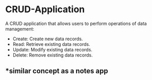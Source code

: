 # CRUD-Application


A CRUD application that allows users to perform operations of data management:<br>
<ul>
<li>Create: Create new data records.</li>
<li>Read: Retrieve existing data records.</li>
<li>Update: Modify existing data records.</li>
<li>Delete: Remove existing data records.</li>
</ul>

<h2>*similar concept as a notes app</h2>
